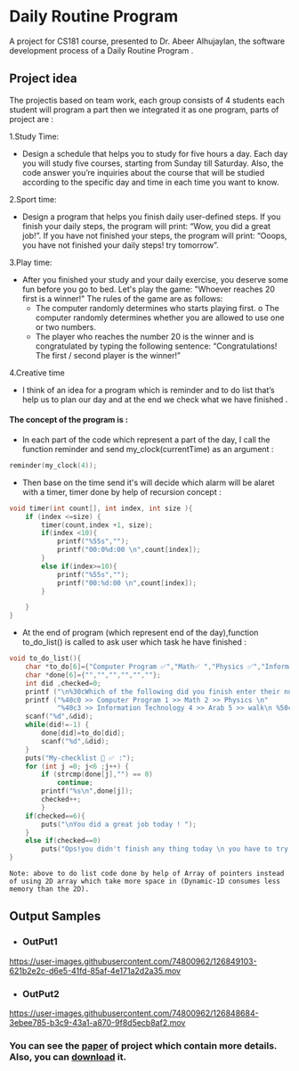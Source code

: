 # Daily Routine Program 
A project for CS181 course, presented to Dr. Abeer Alhujaylan, the software development process of a Daily Routine Program .

## Project idea
The projectis based on team work, each group consists of 4 students each student will program a part then we integrated it  as one program, parts of project are :

1.Study Time:
   * Design a schedule that helps you to study for five hours a day. Each day you will study five courses, starting from Sunday till Saturday. Also, the code answer you’re inquiries about the course that will be studied according to the specific day and time in each time you want to know. 

2.Sport time: 
   * Design a program that helps you finish daily user-defined steps. If you finish your daily steps, the program will print: “Wow, you did a great job!”. If you have not finished your steps, the program will print: “Ooops, you have not finished your daily steps! try tomorrow”. 
   
3.Play time: 
   * After you finished your study and your daily exercise, you deserve some fun before you go to bed. Let's play the game: "Whoever reaches 20 first is a winner!" The rules of the game are as follows: 
       * The computer randomly determines who starts playing first. o The computer randomly determines whether you are allowed to use one or two 
numbers.
       * The player who reaches the number 20 is the winner and is congratulated by typing 
the following sentence: “Congratulations! The first / second player is the winner!”   
       
4.Creative time 

   * I think of an idea for a program which is reminder and to do list that’s help us to plan our day and at the end we check what we have finished .

#### The concept of the program is :
* In each part of the code which represent a part of the day, I call the function reminder and send my_clock(currentTime) as an argument :
``` c
reminder(my_clock(4));
```
* Then base on the time send it's will decide which alarm will be alaret with a timer, timer done by help of recursion concept  :
```c
void timer(int count[], int index, int size ){
    if (index <=size) {
        timer(count,index +1, size);
        if(index <10){
            printf("%55s","");
            printf("00:0%d:00 \n",count[index]);
        }
        else if(index>=10){
            printf("%55s","");
            printf("00:%d:00 \n",count[index]);
        }

    }
}
```
* At the end of program (which represent end of the day),function to_do_list() is called to ask user which task he have finished :

```c
void to_do_list(){
    char *to_do[6]={"Computer Program ✅","Math✅ ","Physics ✅","Information Technology ✅","Arab ✅","walk ✅"};
    char *done[6]={"","","","","",""};
    int did ,checked=0;
    printf ("\n%30cWhich of the following did you finish enter their numbers? \n", ' ');
    printf ("%40c0 >> Computer Program 1 >> Math 2 >> Physics \n"
            "%40c3 >> Information Technology 4 >> Arab 5 >> walk\n %50c >>> to end enter -1 <<<\n",  ' ', ' ',' ');
    scanf("%d",&did);
    while(did!=-1) {
        done[did]=to_do[did];
        scanf("%d",&did);
    }
    puts("My-checklist 📰 ✅ :");
    for (int j =0; j<6 ;j++) {
        if (strcmp(done[j],"") == 0)
            continue;
        printf("%s\n",done[j]);
        checked++;
        }
    if(checked==6){
        puts("\nYou did a great job today ! ");
    }
    else if(checked==0)
        puts("Ops!you didn't finish any thing today \n you have to try it better tomorrow ");
}
```
``
Note: above to do list code done by help of Array of pointers instead of using 2D array which take more space in (Dynamic-1D consumes less memory than the 2D).
``
   
   ## Output Samples 
   
* ### OutPut1
https://user-images.githubusercontent.com/74800962/126849103-621b2e2c-d6e5-41fd-85af-4e171a2d2a35.mov



* ### OutPut2
https://user-images.githubusercontent.com/74800962/126848684-3ebee785-b3c9-43a1-a870-9f8d5ecb8af2.mov


   
   ### You can see the [paper](https://github.com/wesamhamad/CS/blob/main/Project_Paper.pdf) of project which contain more details. Also, you can [download](https://drive.google.com/u/0/uc?id=1byijDxjfOPzIRyQ_CL6Pqnbm2kAc5ksp&export=download) it.
   
